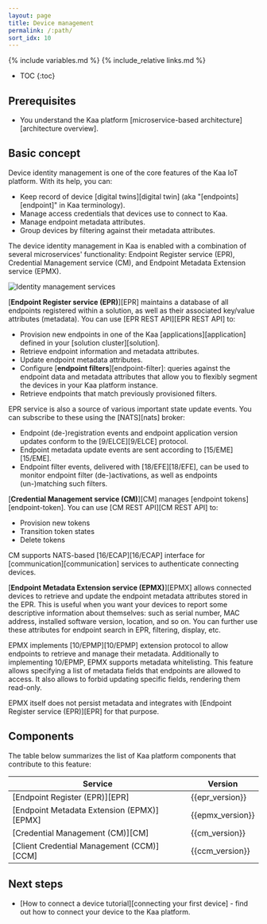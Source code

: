 ```yaml
---
layout: page
title: Device management
permalink: /:path/
sort_idx: 10
---
```


{% include variables.md %}
{% include_relative links.md %}

* TOC
{:toc}


## Prerequisites

* You understand the Kaa platform [microservice-based architecture][architecture overview].


## Basic concept

Device identity management is one of the core features of the Kaa IoT platform.
With its help, you can:

* Keep record of device [digital twins][digital twin] (aka "[endpoints][endpoint]" in Kaa terminology).
* Manage access credentials that devices use to connect to Kaa.
* Manage endpoint metadata attributes.
* Group devices by filtering against their metadata attributes.

The device identity management in Kaa is enabled with a combination of several microservices' functionality: Endpoint Register service (EPR), Credential Management service (CM), and Endpoint Metadata Extension service (EPMX).


![Identity management services](identity-management.png)


[**Endpoint Register service (EPR)**][EPR] maintains a database of all endpoints registered within a solution, as well as their associated key/value attributes (metadata).
You can use [EPR REST API][EPR REST API] to:

* Provision new endpoints in one of the Kaa [applications][application] defined in your [solution cluster][solution].
* Retrieve endpoint information and metadata attributes.
* Update endpoint metadata attributes.
* Configure [**endpoint filters**][endpoint-filter]: queries against the endpoint data and metadata attributes that allow you to flexibly segment the devices in your Kaa platform instance.
* Retrieve endpoints that match previously provisioned filters.

EPR service is also a source of various important state update events.
You can subscribe to these using the [NATS][nats] broker:

* Endpoint (de-)registration events and endpoint application version updates conform to the [9/ELCE][9/ELCE] protocol.
* Endpoint metadata update events are sent according to [15/EME][15/EME].
* Endpoint filter events, delivered with [18/EFE][18/EFE], can be used to monitor endpoint filter (de-)activations, as well as endpoints (un-)matching such filters.


[**Credential Management service (CM)**][CM] manages [endpoint tokens][endpoint-token].
You can use [CM REST API][CM REST API] to:

* Provision new tokens
* Transition token states
* Delete tokens

CM supports NATS-based [16/ECAP][16/ECAP] interface for [communication][communication] services to authenticate connecting devices.


[**Endpoint Metadata Extension service (EPMX)**][EPMX] allows connected devices to retrieve and update the endpoint metadata attributes stored in the EPR.
This is useful when you want your devices to report some descriptive information about themselves: such as serial number, MAC address, installed software version, location, and so on.
You can further use these attributes for endpoint search in EPR, filtering, display, etc.

EPMX implements [10/EPMP][10/EPMP] extension protocol to allow endpoints to retrieve and manage their metadata.
Additionally to implementing 10/EPMP, EPMX supports metadata whitelisting.
This feature allows specifying a list of metadata fields that endpoints are allowed to access.
It also allows to forbid updating specific fields, rendering them read-only.

EPMX itself does not persist metadata and integrates with [Endpoint Register service (EPR)][EPR] for that purpose.


## Components

The table below summarizes the list of Kaa platform components that contribute to this feature:

| Service                                    | Version          |
| ------------------------------------------ | ---------------- |
| [Endpoint Register (EPR)][EPR]             | {{epr_version}}  |
| [Endpoint Metadata Extension (EPMX)][EPMX] | {{epmx_version}} |
| [Credential Management (CM)][CM]           | {{cm_version}}   |
| [Client Credential Management (CCM)][CCM]  | {{ccm_version}}  |


## Next steps

* [How to connect a device tutorial][connecting your first device] - find out how to connect your device to the Kaa platform.
